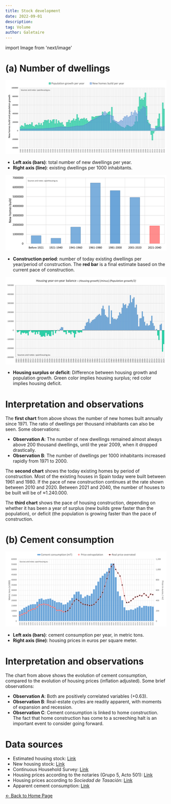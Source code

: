 ```yaml
---
title: Stock development
date: 2022-09-01
description:
tag: Volume
author: Galetaire
---
```


import Image from 'next/image'

# (a) Number of dwellings

[![Número de viviendas](/images/stockyearly.png)](/images/stockyearly.png)

- **Left axis (bars)**: total number of new dwellings per year.
- **Right axis (line)**: existing dwellings per 1000 inhabitants.

[![Antiguedad de las viviendas](/images/stockperiods.png)](/images/stockperiods.png)

- **Construction period**: number of today existing dwellings per year/period of construction. The **red bar** is a final estimate based on the current pace of construction.

[![Estoc y balance de viviendas](/images/stockbalance.png)](/images/stockbalance.png)

- **Housing surplus or deficit**: Difference between housing growth and population growth. Green color implies housing surplus; red color implies housing deficit.

# Interpretation and observations

The **first chart** from above shows the number of new homes built annually since 1971. The ratio of dwellings per thousand inhabitants can also be seen. Some observations:

- **Observation A**: The number of new dwellings remained almost always above 200 thousand dwellings, until the year 2009, when it dropped drastically.
- **Observation B**: The number of dwellings per 1000 inhabitants increased rapidly from 1971 to 2000.

The **second chart** shows the today existing homes by period of construction. Most of the existing houses in Spain today were built between 1961 and 1980. If the pace of new construction continues at the rate shown between 2010 and 2020. Between 2021 and 2040, the number of houses to be built will be of ≈1.240.000.

The **third chart** shows the pace of housing construction, depending on whether it has been a year of surplus (new builds grew faster than the population), or deficit (the population is growing faster than the pace of construction.

# (b) Cement consumption

[![Consumo de cemento](/images/cement.png)](/images/cement.png)

- **Left axis (bars)**: cement consumption per year, in metric tons.
- **Right axis (line)**: housing prices in euros per square meter.

# Interpretation and observations

The chart from above shows the evolution of cement consumption, compared to the evolution of housing prices (inflation adjusted). Some brief observations:

- **Observation A**: Both are positively correlated variables (+0.63).
- **Observation B**: Real-estate cycles are readily apparent, with moments of expansion and recession.
- **Observation C**: Cement consumption is linked to home construction. The fact that home construction has come to a screeching halt is an important event to consider going forward.

# Data sources

- Estimated housing stock: [Link](https://apps.fomento.gob.es/BoletinOnline2/?nivel=2&orden=33000000)
- New housing stock: [Link](https://www.mitma.gob.es/informacion-para-el-ciudadano/informacion-estadistica/vivienda-y-actuaciones-urbanas/estadisticas/stock-de-vivienda-nueva/estadisticas-sobre-stock-de-vivienda-nueva)
- Continuous Household Survey: [Link](https://www.ine.es/dyngs/INEbase/en/operacion.htm?c=Estadistica_C&cid=1254736176952&menu=resultados&idp=1254735572981)
- Housing prices according to the notaries (Grupo 5, Acto 501): [Link](http://www.notariado.org/liferay/web/cien/estadisticas-al-completo)
- Housing prices according to _Sociedad de Tasación_: [Link](https://www.st-tasacion.es/informe-de-tendencias-digital/)
- Apparent cement consumption: [Link](https://tematicas.org/sintesis-economica/indicadores-de-produccion-y-demanda-nacional/consumo-aparente-de-cemento/)

<div class="meta-line"><a class="meta-back" href="/">← Back to Home Page</a></div>
